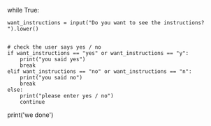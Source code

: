 

while True:

    want_instructions = input("Do you want to see the instructions? ").lower()


    # check the user says yes / no
    if want_instructions == "yes" or want_instructions == "y":
        print("you said yes")
        break
    elif want_instructions == "no" or want_instructions == "n":
        print("you said no")
        break
    else:
        print("please enter yes / no")
        continue


print('we done')
